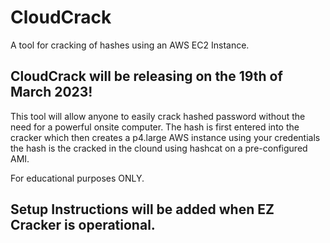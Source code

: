 # CloudCrack
A tool for cracking of hashes using an AWS EC2 Instance. 

## CloudCrack will be releasing on the 19th of March 2023!

This tool will allow anyone to easily crack hashed password without the need for a powerful onsite computer.
The hash is first entered into the cracker which then creates a p4.large AWS instance using your credentials the hash
is the cracked in the clound using hashcat on a pre-configured AMI.

For educational purposes ONLY.


## Setup Instructions will be added when EZ Cracker is operational.
